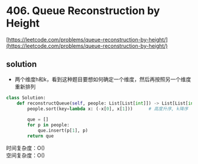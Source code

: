 # 406. Queue Reconstruction by Height
[https://leetcode.com/problems/queue-reconstruction-by-height/](https://leetcode.com/problems/queue-reconstruction-by-height/)


## solution

- 两个维度h和k，看到这种题目要想如何确定一个维度，然后再按照另一个维度重新排列

```python
class Solution:
    def reconstructQueue(self, people: List[List[int]]) -> List[List[int]]:
        people.sort(key=lambda x: (-x[0], x[1]))      # 高度升序, k降序
        
        que = []
        for p in people:
            que.insert(p[1], p)
        return que
```
时间复杂度：O() <br>
空间复杂度：O()
